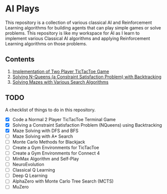 # AI Plays

This repository is a collection of various classical AI and Reinforcement Learning algorithms for building agents that can play simple games or solve problems. This repository is like my workspace for AI as I learn to implement various Classical AI algorithms and applying Reinforcement Learning algorithms on those problems.

## Contents

1. [Implementation of Two Player TicTacToe Game](tictactoe/)
2. [Solving N-Queens (a Constraint Satisfaction Problem) with Backtracking](nqueens/)
3. [Solving Mazes with Various Search Algorithms](maze_solving/)

## TODO

A checklist of things to do in this repository.

- [x] Code a Normal 2 Player TicTacToe Terminal Game
- [x] Solving a Constraint Satisfaction Problem (NQueens) using Backtracking
- [x] Maze Solving with DFS and BFS
- [ ] Maze Solving with A\* Search
- [ ] Monte Carlo Methods for Blackjack
- [ ] Create a Gym Environments for TicTacToe
- [ ] Create a Gym Environments for Connect 4
- [ ] MinMax Algorithm and Self-Play
- [ ] NeuroEvolution
- [ ] Classical Q Learning
- [ ] Deep Q Learning
- [ ] AlphaZero with Monte Carlo Tree Search (MCTS)
- [ ] MuZero
